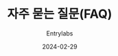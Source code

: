 ---
layout: page
title: 자주 묻는 질문(FAQ)
type: entryjs
category: '기타'
order: 2
keywords: 
genre: 
description: 
thumbnail: 
author: Entrylabs
date: 2024-02-29
updated: 2024-02-29
---